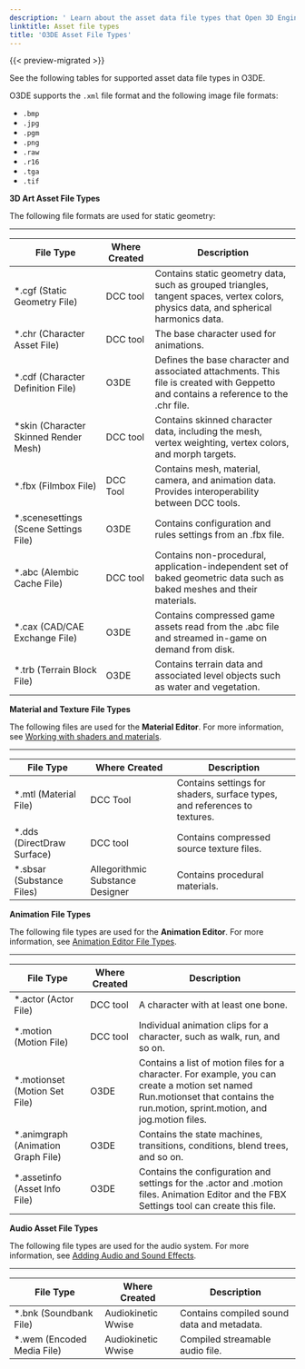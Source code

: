 ```yaml
---
description: ' Learn about the asset data file types that Open 3D Engine supports. '
linktitle: Asset file types
title: 'O3DE Asset File Types'
---
```


{{< preview-migrated >}}

See the following tables for supported asset data file types in O3DE.

O3DE supports the `.xml` file format and the following image file formats:
+ `.bmp`
+ `.jpg`
+ `.pgm`
+ `.png`
+ `.raw`
+ `.r16`
+ `.tga`
+ `.tif`

**3D Art Asset File Types**

The following file formats are used for static geometry:


****

| File Type | Where Created | Description |
| --- | --- | --- |
| \*.cgf \(Static Geometry File\) | DCC tool | Contains static geometry data, such as grouped triangles, tangent spaces, vertex colors, physics data, and spherical harmonics data. |
| \*.chr \(Character Asset File\) | DCC tool | The base character used for animations. |
| \*.cdf \(Character Definition File\) | O3DE | Defines the base character and associated attachments. This file is created with Geppetto and contains a reference to the .chr file. |
| \*skin \(Character Skinned Render Mesh\) | DCC tool | Contains skinned character data, including the mesh, vertex weighting, vertex colors, and morph targets. |
| \*.fbx \(Filmbox File\) | DCC Tool | Contains mesh, material, camera, and animation data. Provides interoperability between DCC tools. |
| \*.scenesettings \(Scene Settings File\) | O3DE | Contains configuration and rules settings from an .fbx file.  |
| \*.abc \(Alembic Cache File\) | DCC tool | Contains non\-procedural, application\-independent set of baked geometric data such as baked meshes and their materials.  |
| \*.cax \(CAD/CAE Exchange File\) | O3DE | Contains compressed game assets read from the .abc file and streamed in\-game on demand from disk.  |
| \*.trb \(Terrain Block File\) | O3DE | Contains terrain data and associated level objects such as water and vegetation.  |

**Material and Texture File Types**

The following files are used for the **Material Editor**. For more information, see [Working with shaders and materials](/docs/atom-guide/look-dev/materials/).


****

| File Type | Where Created | Description |
| --- | --- | --- |
| \*.mtl \(Material File\) | DCC Tool |  Contains settings for shaders, surface types, and references to textures.  |
| \*.dds \(DirectDraw Surface\) | DCC tool | Contains compressed source texture files. |
| \*.sbsar \(Substance Files\) | Allegorithmic Substance Designer | Contains procedural materials. |

**Animation File Types**

The following file types are used for the **Animation Editor**. For more information, see [Animation Editor File Types](/docs/user-guide/visualization/animation/character-editor/file-types.md).


****

| File Type | Where Created | Description |
| --- | --- | --- |
| \*.actor \(Actor File\) | DCC tool | A character with at least one bone.  |
| \*.motion \(Motion File\) | DCC tool | Individual animation clips for a character, such as walk, run, and so on. |
| \*.motionset \(Motion Set File\) | O3DE | Contains a list of motion files for a character. For example, you can create a motion set named Run.motionset that contains the run.motion, sprint.motion, and jog.motion files. |
| \*.animgraph \(Animation Graph File\) | O3DE | Contains the state machines, transitions, conditions, blend trees, and so on. |
| \*.assetinfo \(Asset Info File\) | O3DE | Contains the configuration and settings for the .actor and .motion files. Animation Editor and the FBX Settings tool can create this file.  |

**Audio Asset File Types**

The following file types are used for the audio system. For more information, see [Adding Audio and Sound Effects](/docs/user-guide/interactivity/audio/).


****

| File Type | Where Created | Description |
| --- | --- | --- |
| \*.bnk \(Soundbank File\) | Audiokinetic Wwise | Contains compiled sound data and metadata. |
| \*.wem \(Encoded Media File\) | Audiokinetic Wwise | Compiled streamable audio file. |

